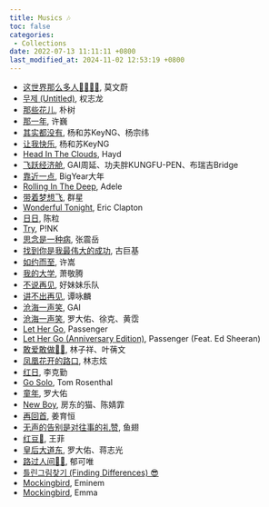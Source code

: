 ```yaml
---
title: Musics 🎶
toc: false
categories:
 - Collections
date: 2022-07-13 11:11:11 +0800
last_modified_at: 2024-11-02 12:53:19 +0800
---
```


- [这世界那么多人🍃🍂🍃🍂](https://www.youtube.com/watch?v=xLscpRjb8DI), 莫文蔚
- [무제 (Untitled)](https://www.bilibili.com/video/BV1U5411L77d/), 权志龙
- [那些花儿](https://music.163.com/outchain/player?type=2&id=139392&auto=1), 朴树
- [那一年](https://www.bilibili.com/video/BV1Hs41127iK?p=17&spm_id_from=333.788.videopod.episodes), 许巍
- [其实都没有](https://music.163.com/outchain/player?type=2&id=1918900536), 杨和苏KeyNG、杨宗纬
- [让我快乐](https://music.163.com/outchain/player?type=2&id=1428166904), 杨和苏KeyNG
- [Head In The Clouds](https://www.youtube.com/watch?v=-uFQzcY7YHc), Hayd
- [飞跃经济舱](https://www.youtube.com/watch?v=IM-pdRmXqts), GAI周延、功夫胖KUNGFU-PEN、布瑞吉Bridge
- [靠近一点](https://www.youtube.com/watch?v=S6KhICyiiZw), BigYear大年
- [Rolling In The Deep](https://www.youtube.com/watch?v=rYEDA3JcQqw), Adele
- [带着梦想飞](https://www.youtube.com/watch?v=tqk9rQCiv-Q), 群星
- [Wonderful Tonight](https://www.youtube.com/watch?v=UprwkbzUX6g), Eric Clapton
- [日日](https://www.youtube.com/watch?v=vlLiUxHO_W8), 陈粒
- [Try](https://www.youtube.com/watch?v=ivPEKaBHjYA), P!NK
- [思念是一种病](https://music.163.com/outchain/player?type=2&id=394485), 张震岳
- [找到你是我最伟大的成功](https://www.youtube.com/watch?v=pAILu5mcGGs), 古巨基
- [如约而至](https://www.youtube.com/watch?v=7ie3N-z9Cqg), 许嵩
- [我的大学](https://www.youtube.com/watch?v=m0lP9GLCyM4), 萧敬腾
- [不说再见](https://www.youtube.com/watch?v=WD5E53JdXwg), 好妹妹乐队
- [讲不出再见](https://www.youtube.com/watch?v=xnf6e1A8yn0), 谭咏麟
- [沧海一声笑](https://www.youtube.com/watch?v=3PazbAYoHK8), GAI
- [沧海一声笑](https://www.youtube.com/watch?v=3ebGqqXIG9Y), 罗大佑、徐克、黄霑
- [Let Her Go](https://www.youtube.com/watch?v=RBumgq5yVrA), Passenger
- [Let Her Go (Anniversary Edition)](https://www.youtube.com/watch?v=HTcL9WkB_wg), Passenger (Feat. Ed Sheeran)
- [敢爱敢做💃🕺](https://www.youtube.com/watch?v=lwwuax3t5BA), 林子祥、叶蒨文
- [凤凰花开的路口](https://www.youtube.com/watch?v=2eQf4LIPkII), 林志炫
- [红日](https://www.youtube.com/watch?v=CvmlXN8Im3s), 李克勤
- [Go Solo](https://www.youtube.com/watch?v=VePaI3jX4Sk), Tom Rosenthal
- [童年](https://www.youtube.com/watch?v=534LRELoxJs), 罗大佑
- [New Boy](https://www.youtube.com/watch?v=e51JUlvjUEI), 房东的猫、陈婧霏
- [再回首](https://www.youtube.com/watch?v=iktzaPPXX28), 姜育恒
- [无声的告别是对往事的礼赞](https://www.youtube.com/watch?v=ofJw6Ppv5us), 鱼翅
- [红豆🫘](https://www.youtube.com/watch?v=5wmfXve11rM), 王菲
- [皇后大道东](https://www.youtube.com/watch?v=m9v6VIj500I), 罗大佑、蒋志光
- [路过人间🚶‍♂️](https://www.youtube.com/watch?v=L-n4JsohYsw), 郁可唯
- [틀린그림찾기 (Finding Differences) 😎](https://www.youtube.com/watch?v=8i4-lw32qcw)
- [Mockingbird](https://www.youtube.com/watch?v=S9bCLPwzSC0), Eminem
- [Mockingbird](https://www.youtube.com/watch?v=5icyJdteziA), Emma
